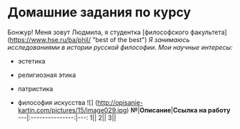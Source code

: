 # Домашние задания по курсу 
Бонжур! Меня зовут Людмила, я студентка [философского факультета] (https://www.hse.ru/ba/phil/ "best of the best")
*Я занимаюсь исследованиями в истории русской философии. Мои научные интересы:*
+ эстетика
- религиозная этика
+ патристика
- философия искусства
![] (http://opisanie-kartin.com/pictures/15/image029.jpg)
**№**|**Описание**|**Ссылка на работу**
---|:---------------:|---:
1||
2||
3||
